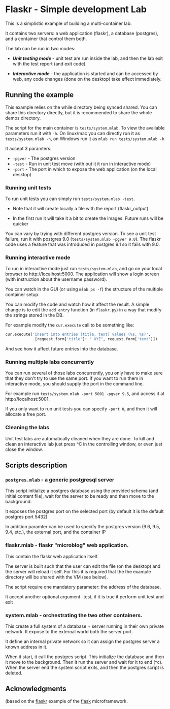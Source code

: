 Flaskr - Simple development Lab
===============================

This is a simplistic example of building a multi-container lab.

It contains two servers: a web application (flaskr), a database (postgres),
and a container that control them both.

The lab can be run in two modes:

* ***Unit testing mode***  - unit test are run inside the lab,
  and then the lab exit with the test report (and exit code).

* ***Interactive mode*** - the application is started and can be accessed by web,
  any code changes (done on the desktop) take effect immediately.


## Running the example

This example relies on the while directory being synced shared.
You can share this directory directly, but it is recommended to share the whole demos directory.

The script for the main container is `tests/system.mlab`.
To view the available parameters run it with `-h`.
On linux/mac you can directly run it as `tests/system.mlab -h`,
on Windows run it as `mlab run tests/system.mlab -h`

It accept 3 paramters:

* `-pgver` - The postgres version
* `-test` - Run in unit test move (with out it it run in interactive mode)
* `-port` - The port in which to expose the web application (on the local desktop)

### Running unit tests

To run unit tests you can simply run `tests/system.mlab -test`.

* Note that it will create locally a file with the report (flaskr_output)

* In the first run it will take it a bit to create the images. Future runs will be quicker

You can vary by trying with different postgres version.
To see a unit test failure, run it with postgres 9.0 (`tests/system.mlab -pgver 9.0`).
The flaskr code uses a feature that was introduced in postgres 9.1 so it fails with 9.0.

### Running interactive mode

To run in interactive mode just run `tests/system.mlab`, and go on your local browser to
http://localhost:5000. The application will show a login screen (with instruction about the username password).

You can watch in the GUI (or using `mlab ps -f`) the structure of the multiple container setup.

You can modify the code and watch how it affect the result. A simple change is to edit the `add_entry` function
(in `flaskr.py`) in a way that modify the strings stored in the DB.

For example modify the `cur.execute` call to be something like:

```python
cur.execute('insert into entries (title, text) values (%s, %s)',
             [request.form['title']+ " XYZ", request.form['text']])
```

And see how it affect future entries into the database.

### Running multiple labs concurrently

You can run several of those labs concurrently, you only have to make sure that
they don't try to use the same port. If you want to run them in interactive mode,
you should supply the port in the command line.

For example run `tests/system.mlab -port 5001 -pgver 9.5`,
and access it at http://localhost:5001.

If you only want to run unit tests you can specify `-port 0`, and then it will
allocate a free port.

### Cleaning the labs

Unit test labs are automatically cleaned when they are done.
To kill and clean an interactive lab just press ^C in the controlling window,
or even just close the window.

## Scripts description

### `postgres.mlab` - a generic postgresql server

This script initialize a postgres database using the provided schema (and initial content file),
wait for the server to be ready and then move to the background.

It exposes the postgres port on the selected port (by default it is the default postgres port 5432)

In addition paramter can be used to specify the postgres version (9.6, 9.5, 9.4, etc.), the external port, and the container IP

### flaskr.mlab - flaskr "microblog" web application.

This contain the flaskr web application itself.

The server is built such that the user can edit the file
(on the desktop) and the server will reload it self.
For this it is required that the the example directory will be shared with the VM (see below).

The script require one mandatory parameter: the address of the database.

It accept another optional argument -test, if it is true it perform unit test and exit

### system.mlab - orchestrating the two other containers.

This create a full system of a database + server running in their own private network.
It expose to the external world both the server port.

It define an internal private network so it can assign the postgres server a known address in it.

When it start, it call the postgres script. This initialize the database and then it move to the background.
Then it run the server and wait for it to end (^c). When the server end the system script exits,
and then the postgres script is deleted.

## Acknowledgments

(based on the [flaskr](https://github.com/pallets/flask/tree/master/examples/flaskr) example
of the [flask](http://flask.pocoo.org) microframework.
